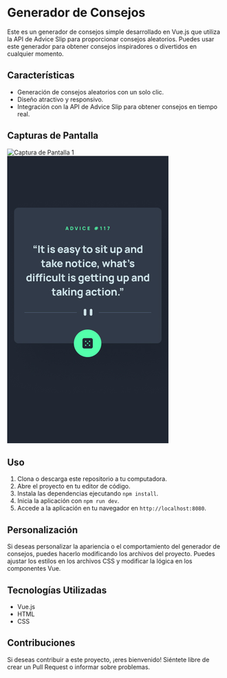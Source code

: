 # Generador de Consejos

Este es un generador de consejos simple desarrollado en Vue.js que utiliza la API de Advice Slip para proporcionar consejos aleatorios. Puedes usar este generador para obtener consejos inspiradores o divertidos en cualquier momento.


## Características

- Generación de consejos aleatorios con un solo clic.
- Diseño atractivo y responsivo.
- Integración con la API de Advice Slip para obtener consejos en tiempo real.

## Capturas de Pantalla

![Captura de Pantalla 1]('/AdviceGenerator/src/assets/design/DesingActivate.jpg')
![Captura de Pantalla 2](/AdviceGenerator/src/assets/design/mobile-design.jpg)

## Uso

1. Clona o descarga este repositorio a tu computadora.
2. Abre el proyecto en tu editor de código.
3. Instala las dependencias ejecutando `npm install`.
4. Inicia la aplicación con `npm run dev`.
5. Accede a la aplicación en tu navegador en `http://localhost:8080`.

## Personalización

Si deseas personalizar la apariencia o el comportamiento del generador de consejos, puedes hacerlo modificando los archivos del proyecto. Puedes ajustar los estilos en los archivos CSS y modificar la lógica en los componentes Vue.

## Tecnologías Utilizadas

- Vue.js
- HTML
- CSS

## Contribuciones

Si deseas contribuir a este proyecto, ¡eres bienvenido! Siéntete libre de crear un Pull Request o informar sobre problemas.

